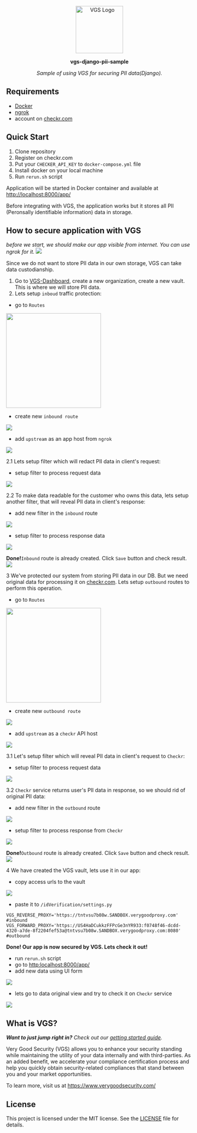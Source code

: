 <p align="center"><a href="https://www.verygoodsecurity.com/"><img src="https://avatars0.githubusercontent.com/u/17788525" width="128" alt="VGS Logo"></a></p>
<p align="center"><b>vgs-django-pii-sample</b></p>
<p align="center"><i>Sample of using VGS for securing PII data(Django).</i></p>

## Requirements
- [Docker](https://www.docker.com/get-docker)
- [ngrok](https://ngrok.com/)
- account on [checkr.com](https://checkr.com/)

## Quick Start
1. Clone repository
2. Register on checkr.com
3. Put your `CHECKER_API_KEY` to `docker-compose.yml` file
4. Install docker on your local machine
4. Run `rerun.sh` script

Application will be started in Docker container and available at [http://localhost:8000/app/](http://localhost:8000/app/)

Before integrating with VGS, the application works but it stores all PII (Peronsally identifiable information) data in storage.


## How to secure application with VGS
_before we start, we should make our app visible from internet. You can use ngrok for it._
<img src="images/run_ngrok.png">

Since we do not want to store PII data in our own storage, VGS can take data custodianship.
1. Go to [VGS-Dashboard](https://dashboard.verygoodsecurity.com), create a new organization, create a new vault. This is where we will store PII data.
2. Lets setup `inboud` traffic protection: 
  - go to `Routes`
  <img src="images/go_to_routes.png" width="256">
  
  - create new `inbound route`
  <img src="images/new_inbound_route.png" >
  
  - add `upstream` as an app host from `ngrok`
  <img src="images/inbound_setup_upstream.png" >
  
2.1 Lets setup filter which will redact PII data in client's request:
  - setup filter to process request data
  <img src="images/inbound_request_filter.png" >
  
2.2 To make data readable for the customer who owns this data, lets setup another filter, that will reveal PII data in client's response:
  - add new filter in the `inbound` route
  <img src="images/add_next_filter.png" >
  
  - setup filter to process response data
  <img src="images/inbound_response_filter.png" >
  
**Done!**`Inbound` route is already created. Click `Save` button and check result.
  <img src="images/inbound_check_result.png" >

3 We've protected our system from storing PII data in our DB. But we need original data for processing it on [checkr.com](https://checkr.com/). Lets setup `outbound` routes to perform this operation.
  - go to `Routes`
  <img src="images/go_to_routes.png" width="256">
  
  - create new `outbound route`
  <img src="images/add_outbound_route.png" >
  
  - add `upstream` as a `checkr` API host
  <img src="images/outbound_setup_upstream.png" >
  
3.1 Let's setup filter which will reveal PII data in client's request to `Checkr`:
  - setup filter to process request data
  <img src="images/outbound_request_filter.png" >
  
3.2 `Checkr` service returns user's PII data in response, so we should rid of original PII data:
  - add new filter in the `outbound` route
  <img src="images/add_next_filter.png" >
  
  - setup filter to process response from `Checkr`
  <img src="images/outbound_response_filter.png" >
  
**Done!**`Outbound` route is already created. Click `Save` button and check result.
  <img src="images/outbound_check_result.png" >
  
4 We have created the VGS vault, lets use it in our app:
  - copy access urls to the vault
  <img src="images/proxy_urls.png" >
  
  - paste it to `/idVerification/settings.py`
  
  ```
  VGS_REVERSE_PROXY='https://tntvsu7b08w.SANDBOX.verygoodproxy.com' #inbound
  VGS_FORWARD_PROXY='https://US4HaDCukkzFFPcGe3nYR933:f0748f46-dcdd-4320-a7de-8f2204fef53a@tntvsu7b08w.SANDBOX.verygoodproxy.com:8080' #outbound
  ```
**Done! Our app is now secured by VGS. Lets check it out!**
- run `rerun.sh` script
- go to [http:localhost:8000/app/](http:localhost:8000/app/)
- add new data using UI form
<img src="images/add_new_data_page.png" >

- lets go to data original view and try to check it on `Checkr` service
<img src="images/check_data_page.png" >

  
## What is VGS?

_**Want to just jump right in?** Check out our [getting started
guide](https://www.verygoodsecurity.com/docs/getting-started)._

Very Good Security (VGS) allows you to enhance your security standing while
maintaining the utility of your data internally and with third-parties. As an
added benefit, we accelerate your compliance certification process and help you
quickly obtain security-related compliances that stand between you and your
market opportunities.

To learn more, visit us at https://www.verygoodsecurity.com/

## License

This project is licensed under the MIT license. See the [LICENSE](LICENSE) file
for details.
